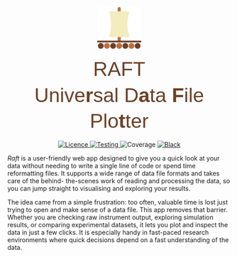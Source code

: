 <p align="center">
   <img src="https://github.com/Emmanuelpean/raft/blob/main/resources/medias/logo.svg" alt="Raft">
</p>
<div style="text-align: center; font-family: sans-serif; font-size: 45px; line-height: 1.3; 
    color: rgb(108, 65, 39)">RAFT</div>
    <div style="text-align: center; font-family: sans-serif; font-size: 45px; line-height: 1.3;color: rgb(108, 65, 39)">
    Unive<strong>r</strong>sal D<strong>a</strong>ta <strong>F</strong>ile Plo<strong>t</strong>ter
</div>
<p align="center">
   <a href="https://opensource.org/licenses/MIT">
   <img src="https://img.shields.io/badge/License-MIT-yellow.svg" alt="Licence">
   </a>
   <a href="https://github.com/Emmanuelpean/raft/actions?query=branch%3Amain+event%3Apush">
   <img src="https://github.com/emmanuelpean/raft/actions/workflows/test.yml/badge.svg?event=push&branch=type-hints" alt="Testing">
   </a>
   <a>
   <img src="https://img.shields.io/endpoint?url=https://gist.githubusercontent.com/emmanuelpean/f16aa96ae648cb1668b4d57a531b5e9b/raw/raft-pytest-coverage-comment__main.json" alt="Coverage">
   </a>
   <a href="https://github.com/psf/black">
   <img src="https://img.shields.io/badge/code%20style-black-000000.svg" alt="Black">
   </a>
</p>

*Raft* is a user-friendly web app designed to give you a quick look at your data without needing to write a single line 
of code or spend time reformatting files. It supports a wide range of data file formats and takes care of the behind-
the-scenes work of reading and processing the data, so you can jump straight to visualising and exploring your results.

The idea came from a simple frustration: too often, valuable time is lost just trying to open and make sense of a data 
file. This app removes that barrier. Whether you are checking raw instrument output, exploring simulation results, or 
comparing experimental datasets, it lets you plot and inspect the data in just a few clicks. It is especially handy in 
fast-paced research environments where quick decisions depend on a fast understanding of the data.
